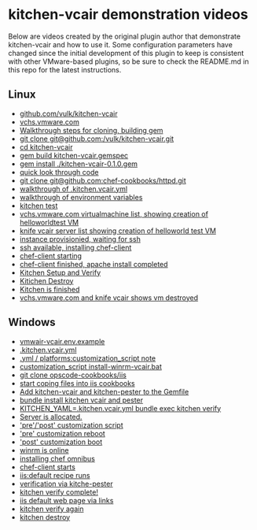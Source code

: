 # kitchen-vcair demonstration videos

Below are videos created by the original plugin author that demonstrate
kitchen-vcair and how to use it.  Some configuration parameters have changed
since the initial development of this plugin to keep is consistent with other
VMware-based plugins, so be sure to check the README.md in this repo for the
latest instructions.

## Linux

* [github.com/vulk/kitchen-vcair](https://www.youtube.com/watch?v=5srDko69XJ0&t=03)
* [vchs.vmware.com](https://www.youtube.com/watch?v=5srDko69XJ0&t=15)
* [Walkthrough steps for cloning, building gem](https://www.youtube.com/watch?v=5srDko69XJ0&t=30)
* [git clone git@github.com:/vulk/kitchen-vcair.git](https://www.youtube.com/watch?v=5srDko69XJ0&t=68)
* [cd kitchen-vcair](https://www.youtube.com/watch?v=5srDko69XJ0&t=94)
* [gem build kitchen-vcair.gemspec](https://www.youtube.com/watch?v=5srDko69XJ0&t=100)
* [gem install ./kitchen-vcair-0.1.0.gem](https://www.youtube.com/watch?v=5srDko69XJ0&t=120)
* [quick look through code  ](https://www.youtube.com/watch?v=5srDko69XJ0&t=126)
* [git clone git@github.com:chef-cookbooks/httpd.git ](https://www.youtube.com/watch?v=5srDko69XJ0&t=173)
* [walkthrough of .kitchen.vcair.yml](https://www.youtube.com/watch?v=5srDko69XJ0&t=199)
* [walkthrough of environment variables](https://www.youtube.com/watch?v=5srDko69XJ0&t=247)
* [kitchen test](https://www.youtube.com/watch?v=5srDko69XJ0&t=282)
* [vchs.vmware.com virtualmachine list, showing creation of helloworldtest VM](https://www.youtube.com/watch?v=5srDko69XJ0&t=296)
* [knife vcair server list showing creation of helloworld test VM](https://www.youtube.com/watch?v=5srDko69XJ0&t=326)
* [instance provisionied, waiting for ssh](https://www.youtube.com/watch?v=5srDko69XJ0&t=355)
* [ssh available, installing chef-client](https://www.youtube.com/watch?v=5srDko69XJ0&t=400)
* [chef-client starting](https://www.youtube.com/watch?v=5srDko69XJ0&t=499)
* [chef-client finished, apache install completed](https://www.youtube.com/watch?v=5srDko69XJ0&t=515)
* [Kitchen Setup and Verify](https://www.youtube.com/watch?v=5srDko69XJ0&t=516)
* [Kitichen Destroy](https://www.youtube.com/watch?v=5srDko69XJ0&t=517)
* [Kitchen is finished](https://www.youtube.com/watch?v=5srDko69XJ0&t=525)
* [vchs.vmware.com and knife vcair shows vm destroyed](https://www.youtube.com/watch?v=5srDko69XJ0&t=530)

## Windows

* [vmwair-vcair.env.example](https://www.youtube.com/watch?v=k8OZII4UGZs&t=09)
* [.kitchen.vcair.yml](https://www.youtube.com/watch?v=k8OZII4UGZs&t=20)
* [.yml / platforms:customization_script note](https://www.youtube.com/watch?v=k8OZII4UGZs&t=30)
* [customization_script install-winrm-vcair.bat](https://www.youtube.com/watch?v=k8OZII4UGZs&t=37)
* [git clone opscode-cookbooks/iis](https://www.youtube.com/watch?v=k8OZII4UGZs&t=54)
* [start coping files into iis cookbooks](https://www.youtube.com/watch?v=k8OZII4UGZs&t=60)
* [Add kitchen-vcair and kitchen-pester to the Gemfile](https://www.youtube.com/watch?v=k8OZII4UGZs&t=98)
* [bundle install kitchen vcair and pester](https://www.youtube.com/watch?v=k8OZII4UGZs&t=120)
* [KITCHEN_YAML=.kitchen.vcair.yml bundle exec kitchen verify](https://www.youtube.com/watch?v=k8OZII4UGZs&t=150)
* [Server is allocated.](https://www.youtube.com/watch?v=k8OZII4UGZs&t=270)
* ['pre'/'post' customization script ](https://www.youtube.com/watch?v=k8OZII4UGZs&t=300)
* ['pre' customization reboot ](https://www.youtube.com/watch?v=k8OZII4UGZs&t=412)
* ['post' customization boot ](https://www.youtube.com/watch?v=k8OZII4UGZs&t=440)
* [winrm is online](https://www.youtube.com/watch?v=k8OZII4UGZs&t=555)
* [installing chef omnibus](https://www.youtube.com/watch?v=k8OZII4UGZs&t=560)
* [chef-client starts](https://www.youtube.com/watch?v=k8OZII4UGZs&t=600)
* [iis:default recipe runs](https://www.youtube.com/watch?v=k8OZII4UGZs&t=630)
* [verification via kitche-pester](https://www.youtube.com/watch?v=k8OZII4UGZs&t=647)
* [kitchen verify complete!](https://www.youtube.com/watch?v=k8OZII4UGZs&t=660)
* [iis default web page via links](https://www.youtube.com/watch?v=k8OZII4UGZs&t=695)
* [kitchen verify again](https://www.youtube.com/watch?v=k8OZII4UGZs&t=710)
* [kitchen destroy](https://www.youtube.com/watch?v=k8OZII4UGZs&t=735)
